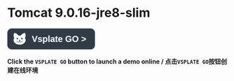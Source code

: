 # Tomcat 9.0.16-jre8-slim

<a href="https://www.vsplate.com/?docker-compose=https://github.com/vsplate/dcenvs/tomcat/9.0.16-jre8-slim"><img alt="VSPLATE GO" src="https://raw.githubusercontent.com/vsplate/images/master/vsgo_btn.png" width="200px"></a>

**Click the `VSPLATE GO` button to launch a demo online / 点击`VSPLATE GO`按钮创建在线环境**